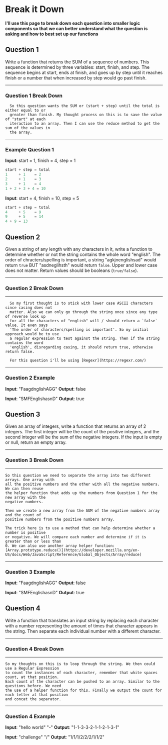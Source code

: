 # Break it Down

**I'll use this page to break down each question into smaller logic components so that we
can better understand what the question is asking and how to best set up our functions**

## Question 1

Write a function that returns the SUM of a sequence of numbers. This sequence
is determined by three variables: start, finish, and step. The sequence begins
at start, ends at finish, and goes up by step until it reaches finish or a number
that when increased by step would go past finish.

---

### Question 1 Break Down

      So this question wants the SUM or (start + step) until the total is either equal to or
      greater than finish. My thought process on this is to save the value of "start" at each
      iteraction to an array. Then I can use the reduce method to get the sum of the values in
      the array.
   ---

### Example Question 1

   **Input**: start = 1, finish = 4, step = 1

   ```javascript
   start + step = total
   1     + 1    = 2
   2     + 1    = 3
   3     + 1    = 4
   1 + 2 + 3 + 4 = 10
   ```

   **Input**: start = 4, finish = 10, step = 5

   ```javascript
   start + step = total
   4     + 5    = 9
   9     + 5    = 14
   4 + 9 = 13
   ```

## Question 2

Given a string of any length with any characters in it, write a function to determine
whether or not the string contains the whole word "english". The order of chracters/spelling is important, a string "agkjnenglishsad" would return `true` BUT "asdneglihsth" would return `false`. Upper and lower case does not matter. Return values should be booleans (`true/false`).

---

### Question 2 Break Down

---
      So my first thought is to stick with lower case ASCII characters since casing does not
      matter. Also we can only go through the string once since any type of reverse look up
      for all the characters of "english" will / should return a `false` value. It even says
      'The order of characters/spelling is important'. So my initial approach would be to use
      a regular expression to test against the string. Then if the string contains the word
      'english', disregarding casing, it should return true, otherwise return false.

      For this question i'll be using [Regexr](https://regexr.com/)
---

### Question 2 Example

   **Input**: "FaagdnglishAGG"
   **Output**: false

   **Input**: "SMFEnglishasnD"
   **Output**: true

## Question 3

Given an array of integers, write a function that returns an array of 2 integers. The first
integer will be the count of the positive integers, and the second integer will be the sum of
the negative integers. If the input is empty or null, return an empty array.

---

### Question 3 Break Down

---
    So this question we need to separate the array into two different arrays. One array with
    all the positive numbers and the other with all the negative numbers. We can then reuse
    the helper function that adds up the numbers from Question 1 for the new array with the
    negative numbers.

    Then we create a new array from the SUM of the negative numbers array and the count of
    positive numbers from the positive numbers array.

    The trick here is to use a method that can help determine whether a number is positive
    or negative. We will compare each number and determine if it is greater than or less than
    0. We can also use another array helper function: [Array.prototype.reduce()](https://developer.mozilla.org/en-US/docs/Web/JavaScript/Reference/Global_Objects/Array/reduce)
---

### Question 3 Example

   **Input**: "FaagdnglishAGG"
   **Output**: false

   **Input**: "SMFEnglishasnD"
   **Output**: true

## Question 4

Write a function that translates an input string by replacing each character with a number
representing the amount of times that character appears in the string. Then separate each
individual number with a different character.

---

### Question 4 Break Down

---
    So my thoughts on this is to loop through the string. We then could use a Regular Expression
    to count the instances of each character, remember that white spaces count, at that position.
    Each count of the character can be pushed to an array. Similar to the questions before. We need
    the use of a helper function for this. Finally we output the count for each letter at that position
    and concat the separator.
---

### Question 4 Example

   **Input**: "hello world" "-"
   **Output**: "1-1-3-3-2-1-1-2-1-3-1"

   **Input**: "challenge" "/"
   **Output**: "1/1/1/2/2/2/1/1/2"